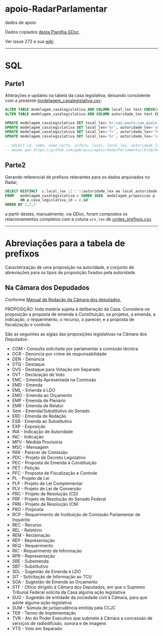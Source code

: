 # apoio-RadarParlamentar
dados de apoio


Dados copiados [desta Planilha GDoc](https://docs.google.com/spreadsheets/d/1N7dz8-d545y6ybuECacq3yWf0N97u-2jyntRn_QiWoE/).

Ver issue 273 e sua [wiki](https://github.com/radar-parlamentar/radar/wiki/Convers%C3%A3o-de-contexto-em-URN-LEX) 

-----

# SQL

## Parte1

Alterações e updates na tabela da casa legislativa, deixando consistente com a presente [modelagem_casalegislativa.csv](modelagem_casalegislativa.csv):
```sql
ALTER TABLE modelagem_casalegislativa ADD COLUMN local_lex text CHECK(char_length(local_lex)<200);
ALTER TABLE modelagem_casalegislativa ADD COLUMN autoridade_lex text CHECK(char_length(autoridade_lex)<200);

UPDATE modelagem_casalegislativa SET local_lex='br;sao.paulo;sao.paulo', autoridade_lex='camara.municipal' WHERE id=4;
UPDATE modelagem_casalegislativa SET local_lex='br', autoridade_lex='senado.federal' WHERE id=5;
UPDATE modelagem_casalegislativa SET local_lex='fr', autoridade_lex='federal' WHERE id=7;
UPDATE modelagem_casalegislativa SET local_lex='br', autoridade_lex='camara.deputados' WHERE id=23;
	
-- SELECT id, nome, nome_curto, esfera, local, local_lex, autoridade_lex FROM public.modelagem_casalegislativa;
-- mesmo que https://github.com/ppKrauss/apoio-RadarParlamentar/blob/master/modelagem_casalegislativa.csv

```
## Parte2
Gerando referencial de prefixos relevantes para os dados arquivados no Radar, 
```sql
SELECT DISTINCT  c.local_lex ||':'||autoridade_lex as local_autoridade, 'proposicao' AS escopo, sigla
FROM   modelagem_casalegislativa c INNER JOIN  modelagem_proposicao p
       ON p.casa_legislativa_id = c.id
ORDER BY 1,2,3
```
a partir destes, manualmente, via GDoc, foram compostos os relacionamentos completos com a coluna `urn_lex` de [urnlex_prefixos.csv](urnlex_prefixos.csv).


-----

# Abreviações para a tabela de prefixos
Caracterização de uma proposição na autoridade, e conjunto de abreviações para os tipos de proposição fixados pela autoridade.

## Na Câmara dos Depudados
Conforme [Manual de Redação da  Câmara dos deputados](http://bd.camara.gov.br/bd/bitstream/handle/bdcamara/5684/manual_redacao.pdf),

PROPOSIÇÃO: toda matéria sujeita à deliberação da Casa. Considera-se proposição a proposta de emenda à Constituição, os projetos, a emenda, a indicação, o requerimento, o recurso, o parecer, e a proposta de fiscalização e controle.

São as seguintes as siglas das proposições legislativas na Câmara dos Deputados:

* COM - Consulta solicitada por parlamentar a comissão técnica
* DCR - Denúncia por crime de responsabilidade
* DEN - Denúncia
* DTQ - Destaque
* DVS - Destaque para Votação em Separado
* DVT - Declaração de Voto
* EMC - Emenda Apresentada na Comissão
* EMD - Emenda
* EML - Emenda à LDO
* EMO - Emenda ao Orçamento
* EMP - Emenda de Plenário
* EMR - Emenda de Relator
* Sem - Emenda/Substitutivo do Senado
* ERD - Emenda de Redação
* ESB - Emenda ao Substitutivo
* EXP - Exposição
* INA - Indicação de Autoridade
* INC - Indicação
* MPV - Medida Provisória
* MSC - Mensagem
* PAR - Parecer de Comissão
* PDC - Projeto de Decreto Legislativo
* PEC - Proposta de Emenda à Constituição
* PET - Petição
* PFC - Proposta de Fiscalização e Controle
* PL - Projeto de Lei
* PLP - Projeto de Lei Complementar
* PLV - Projeto de Lei de Conversão
* PRC - Projeto de Resolução (CD)
* PRF - Projeto de Resolução do Senado Federal
* PRN - Projeto de Resolução (CN)
* PRO - Proposta
* RCP - Requerimento de Instituição de Comissão Parlamentar de Inquérito
* REC - Recurso
* REL - Relatório
* REM - Reclamação
* REP - Representação
* REQ - Requerimento
* RIC - Requerimento de Informação
* RPR - Representação
* SBE - Subemenda
* SBT - Substitutivo
* SDL - Sugestão de Emenda à LDO
* SIT - Solicitação de Informação ao TCU
* SOA - Sugestão de Emenda ao Orçamento
* STF - Ofício dirigido à Câmara dos Deputados, em que o Supremo Tribunal Federal solicita da Casa alguma ação legislativa
* SUG - Sugestão de entidade da sociedade civil à Câmara, para que adote alguma ação legislativa
* SUM - Súmula de jurisprudência emitida pela CCJC
* TER - Termo de Implementação
* TVR - Ato do Poder Executivo que submete à Câmara a concessão de serviços de radiodifusão, sonora e de imagens
* VTS - Voto em Separado

